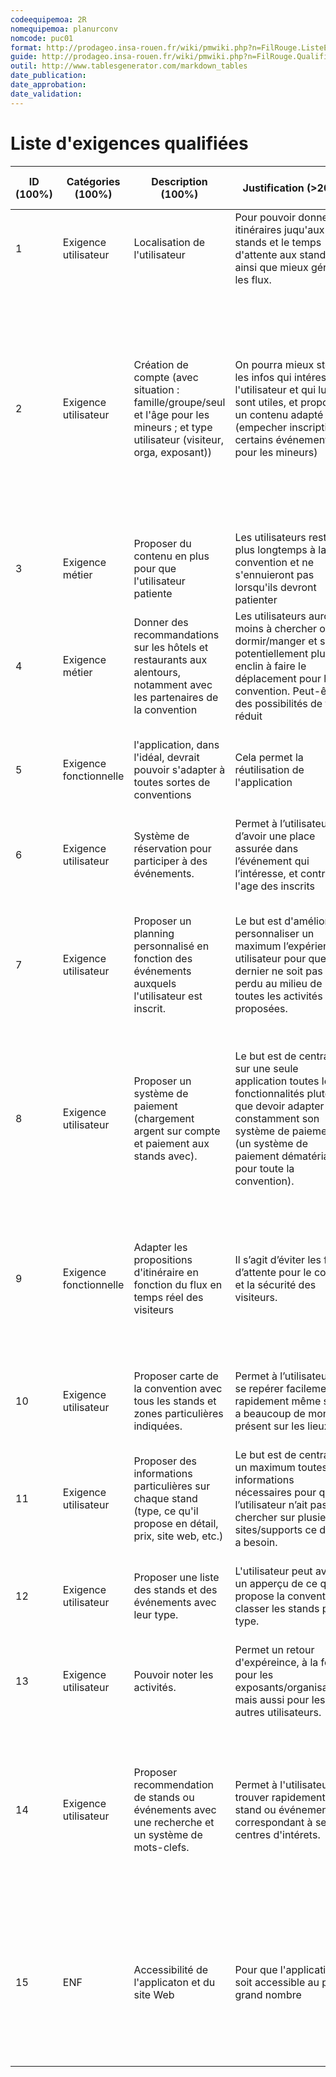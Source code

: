 ```yaml
---
codeequipemoa: 2R
nomequipemoa: planurconv
nomcode: puc01
format: http://prodageo.insa-rouen.fr/wiki/pmwiki.php?n=FilRouge.ListeExigencesQualifiees 
guide: http://prodageo.insa-rouen.fr/wiki/pmwiki.php?n=FilRouge.QualifierExigence
outil: http://www.tablesgenerator.com/markdown_tables
date_publication:
date_approbation:
date_validation:
---
```


# Liste d'exigences qualifiées

| ID (100%) | Catégories (100%)      | Description (100%)                                                                                                                   | Justification (>20%)                                                                                                                                                                                              | Origine (>80%)                                                | Critères de satisfaction (>70%)                                                                                                                                                                                                                                                                          | Contentement MOA (>30%) | Mécontentement MOA (>30%) | Exigences dépendantes | Exigences conflictuelles |
|-----------|------------------------|--------------------------------------------------------------------------------------------------------------------------------------|-------------------------------------------------------------------------------------------------------------------------------------------------------------------------------------------------------------------|---------------------------------------------------------------|----------------------------------------------------------------------------------------------------------------------------------------------------------------------------------------------------------------------------------------------------------------------------------------------------------|-------------------------|---------------------------|-----------------------|--------------------------|
| 1         | Exigence utilisateur   | Localisation de l'utilisateur                                                                                                        | Pour pouvoir donner les itinéraires juqu'aux stands et le temps d'attente aux stands, ainsi que mieux gérer les flux.                                                                                             | Brainstorming                                                 | À tout moment, l'utilisateur est localisé dans la convention .                                                                                                                                                                                                                                           |                         |                           |                       |                          |
| 2         | Exigence utilisateur   | Création de compte (avec situation : famille/groupe/seul et l'âge pour les mineurs ; et type utilisateur (visiteur, orga, exposant)) | On pourra mieux stocker les infos qui intéressent l'utilisateur et qui lui sont utiles, et proposer un contenu adapté (empecher inscription à certains événements pour les mineurs)                               | Idée de base brainstorming, affinée avec la table de Levesque | L'application propose de créer un compte, et propose à l'utilisateur de renseigner si il s'inscrit en tant que individu seul, groupe social ou famille. L'inscription récupère aussi l'age des inscrits, et leur fonction au sein de la convention parmi les trois possibles : visiteur, orga, exposant. | 5                       | 5                         |                       |                          |
| 3         | Exigence métier        | Proposer du contenu en plus pour que l'utilisateur patiente                                                                          | Les utilisateurs resteront plus longtemps à la convention et ne s'ennuieront pas lorsqu'ils devront patienter                                                                                                     | Brainstorming                                                 | L'application propose des mini-jeux pour pouvoir mieux patienter lors des files d'attentes.                                                                                                                                                                                                              | 2                       | 1                         |                       |                          |
| 4         | Exigence métier        | Donner des recommandations sur les hôtels et restaurants aux alentours, notamment avec les partenaires de la convention              | Les utilisateurs auront moins à chercher où dormir/manger et seront potentiellement plus enclin à faire le déplacement pour la convention. Peut-être des possibilités de tarif réduit                             | Brainstorming                                                 | On peut trouver sur l'application des liens vers les hotels et restaurants partenaires de la convention.                                                                                                                                                                                                 | 2                       |                           |                       |                          |
| 5         | Exigence fonctionnelle | l'application, dans l'idéal, devrait pouvoir s'adapter à toutes sortes de conventions                                                | Cela permet la réutilisation de l'application                                                                                                                                                                     | Brainstorming                                                 | L'application est agile et sera codée de manière à pouvoir etre adaptée a une autre convention                                                                                                                                                                                                           | 1                       |                           |                       |                          |
| 6         | Exigence utilisateur   | Système de réservation pour participer à des événements.                                                                             | Permet à l’utilisateur d’avoir une place assurée dans l’événement qui l’intéresse, et controler l'age des inscrits                                                                                                | Brainstorming                                                 | Il est possible de s'inscrire avec son compte à un événement avec son compte.                                                                                                                                                                                                                            | 5                       | 5                         |                       |                          |
| 7         | Exigence utilisateur   | Proposer un planning personnalisé en fonction des événements auxquels l'utilisateur est inscrit.                                     | Le but est d'améliorer et personnaliser un maximum l’expérience utilisateur pour que ce dernier ne soit pas perdu au milieu de toutes les activités proposées.                                                    | Brainstorming                                                 | Planning de la journée de l'utilisateur avec heure de début/fin, lieu et nom de  l'activité et un lien vers celle ci pour toutes activités auxquelles il est inscrit                                                                                                                                     | 4                       | 4                         |                       |                          |
| 8         | Exigence utilisateur   | Proposer un système de paiement (chargement argent sur compte et paiement aux stands avec).                                          | Le but est de centraliser sur une seule application toutes les fonctionnalités plutôt que devoir adapter son constamment son système de paiement (un système de paiement dématérialisé pour toute la convention). | Brainstorming                                                 | Il est possible de payer avec l'application, au travers une application de paiement en ligne partenaire. Les stands et autres exposants de la convention proposent tous le paiement via cette application.                                                                                               | 3                       |                           |                       |                          |
| 9         | Exigence fonctionnelle | Adapter les propositions d'itinéraire en fonction du flux en temps réel des visiteurs                                                | Il s’agit d’éviter les files d’attente pour le confort et la sécurité des visiteurs.                                                                                                                              | Brainstorming                                                 | L'itinéraire proposé au visiteur en fonction de sa position vers une destination cible est proposée de manière à éviter un maximum les amas et bouchons de personnes.                                                                                                                                    | 3                       | 1                         |                       |                          |
| 10        | Exigence utilisateur   | Proposer carte de la convention avec tous les stands et zones particulières indiquées.                                               | Permet à l’utilisateur de se repérer facilement et rapidement même s’il y a beaucoup de monde présent sur les lieux.                                                                                              | Brainstorming                                                 | Carte de la convention avec tous les stands et points d'intérêts (accueil, points de rassemblement...)                                                                                                                                                                                                   | 5                       | 5                         |                       |                          |
| 11        | Exigence utilisateur   | Proposer des informations particulières sur chaque stand (type, ce qu'il propose en détail, prix, site web, etc.)                    | Le but est de centraliser un maximum toutes les informations nécessaires pour que l’utilisateur n’ait pas à chercher sur plusieurs sites/supports ce dont il a besoin.                                            | Brainstorming                                                 | Permet d'ajouter des étiquettes aux stands/activités                                                                                                                                                                                                                                                     | 5                       | 5                         |                       |                          |
| 12        | Exigence utilisateur   | Proposer une liste des stands et des événements avec leur type.                                                                      | L'utilisateur peut avoir un apperçu de ce que propose la convention et classer les stands par type.                                                                                                               | Brainstorming                                                 | Permet  d'afficher les stands/activités qui correspondent à une étiquette précise                                                                                                                                                                                                                        | 5                       | 5                         |                       |                          |
| 13        | Exigence utilisateur   | Pouvoir noter les activités.                                                                                                         | Permet un retour d'expéreince, à la fois pour les exposants/organisateurs mais aussi pour les autres utilisateurs.                                                                                                | Brainstorming                                                 | Possibilité d'attribuer une note sur 5 aux activités                                                                                                                                                                                                                                                     | 4                       | 5                         |                       |                          |
| 14        | Exigence utilisateur   | Proposer recommendation de stands ou événements avec une recherche et un système de mots-clefs.                                      | Permet à l'utilisateur de trouver rapidement des stand ou événements correspondant à ses centres d'intérets.                                                                                                      | Brainstorming                                                 | Lorsque l'on cherche dans le catalogue des événements et stands proposés, il est possible de selectionner des mots-clefs qui permettent de restreindre les résultats à ce qui correspond aux mots-clefs de l'utilisateur.                                                                                | 5                       | 2                         |                       |                          |
| 15        | ENF                    | Accessibilité de l'applicaton et du site Web                                                                                         | Pour que l'application soit accessible au plus grand nombre                                                                                                                                                       | Rédaction de la liste des exigences qualifiées                | Une version web fonctionnelle de l'application est disponible. L'application et sa version web sont adaptée en terme d'accessibilité aux personnes ayant besoin de mise en page spécifique.                                                                                                              | 4                       | 4                         |                       |                          |
